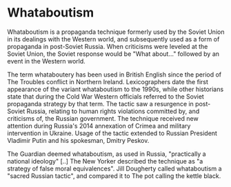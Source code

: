 # Whataboutism

Whataboutism is a propaganda technique formerly used by the Soviet
Union in its dealings with the Western world, and subsequently used as
a form of propaganda in post-Soviet Russia. When criticisms were
leveled at the Soviet Union, the Soviet response would be "What
about..." followed by an event in the Western world.

The term whataboutery has been used in British English since the
period of The Troubles conflict in Northern Ireland. Lexicographers
date the first appearance of the variant whataboutism to the 1990s,
while other historians state that during the Cold War Western
officials referred to the Soviet propaganda strategy by that term. The
tactic saw a resurgence in post-Soviet Russia, relating to human
rights violations committed by, and criticisms of, the Russian
government. The technique received new attention during Russia's 2014
annexation of Crimea and military intervention in Ukraine. Usage of
the tactic extended to Russian President Vladimir Putin and his
spokesman, Dmitry Peskov.

The Guardian deemed whataboutism, as used in Russia, "practically a
national ideology" [..] The New Yorker described the technique as "a
strategy of false moral equivalences". Jill Dougherty called
whataboutism a "sacred Russian tactic", and compared it to The pot
calling the kettle black.
